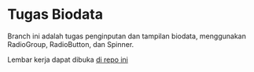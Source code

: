 # Tugas Biodata
Branch ini adalah tugas penginputan dan tampilan biodata, menggunakan RadioGroup, RadioButton, dan Spinner.

Lembar kerja dapat dibuka [di repo ini](LembarKerja.docx)
